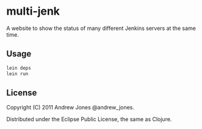 # multi-jenk

A website to show the status of many different Jenkins servers at the
same time.

## Usage

```bash
lein deps
lein run
```

## License

Copyright (C) 2011 Andrew Jones @andrew_jones.

Distributed under the Eclipse Public License, the same as Clojure.

